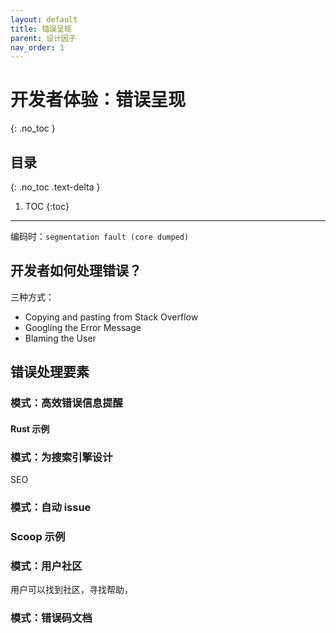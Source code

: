```yaml
---
layout: default
title: 错误呈现
parent: 设计因子
nav_order: 1
---
```


# 开发者体验：错误呈现
{: .no_toc }

## 目录
{: .no_toc .text-delta }

1. TOC
{:toc}

---

编码时：`segmentation fault (core dumped)`

## 开发者如何处理错误？

三种方式：

 - Copying and pasting from Stack Overflow
 - Googling the Error Message
 - Blaming the User

## 错误处理要素

### 模式：高效错误信息提醒

#### Rust 示例


### 模式：为搜索引擎设计

SEO

### 模式：自动 issue

### Scoop 示例



### 模式：用户社区

用户可以找到社区，寻找帮助，

### 模式：错误码文档